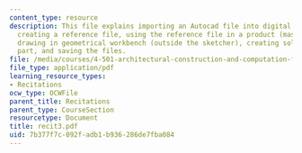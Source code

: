 ```yaml
---
content_type: resource
description: This file explains importing an Autocad file into digital project and
  creating a reference file, using the reference file in a product (master model),
  drawing in geometrical workbench (outside the sketcher), creating solids in a separate
  part, and saving the files.
file: /media/courses/4-501-architectural-construction-and-computation-fall-2005/7b377f7c092fadb1b936286de7fba084_recit3.pdf
file_type: application/pdf
learning_resource_types:
- Recitations
ocw_type: OCWFile
parent_title: Recitations
parent_type: CourseSection
resourcetype: Document
title: recit3.pdf
uid: 7b377f7c-092f-adb1-b936-286de7fba084
---
```

